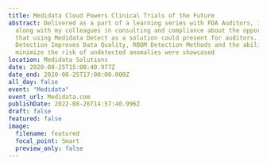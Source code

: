 ```yaml
---
title: Medidata Cloud Powers Clinical Trials of the Future
abstract: Delivered as a part of a learning series with FDA Auditors, I spoke
  along with my colleagues in consulting and compliance about the opportunities
  that using Medidata Detect as a solution could present for auditors. How AI
  Detection Improves Data Quality, RBQM Detection Methods and the ability to
  minimize the risk of undetected anomalies were showcased
location: Medidata Solutions
date: 2020-08-25T15:00:40.977Z
date_end: 2020-08-25T17:00:00.000Z
all_day: false
event: "Medidata"
event_url: Medidata.com
publishDate: 2022-08-26T14:57:40.996Z
draft: false
featured: false
image:
  filename: featured
  focal_point: Smart
  preview_only: false
---
```

